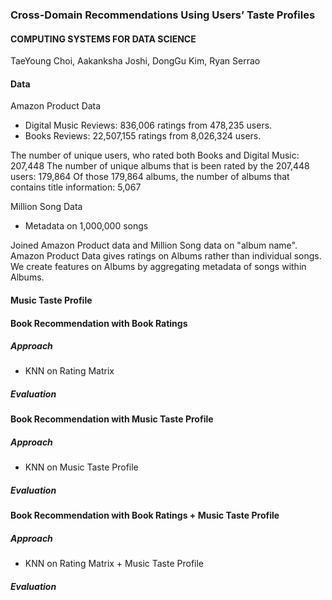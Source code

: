### Cross-Domain Recommendations Using Users’ Taste Profiles

#### COMPUTING SYSTEMS FOR DATA SCIENCE

TaeYoung Choi, Aakanksha Joshi, DongGu Kim, Ryan Serrao

#### Data

Amazon Product Data
- Digital Music Reviews: 836,006 ratings from 478,235 users.
- Books Reviews: 22,507,155 ratings from 8,026,324 users.

The number of unique users, who rated both Books and Digital Music: 207,448
The number of unique albums that is been rated by the 207,448 users: 179,864
Of those 179,864 albums, the number of albums that contains title information: 5,067

Million Song Data
- Metadata on 1,000,000 songs 

Joined Amazon Product data and Million Song data on "album name". Amazon Product Data gives ratings on Albums rather than individual songs. We create features on Albums by aggregating metadata of songs within Albums.

#### Music Taste Profile

#### Book Recommendation with Book Ratings
##### Approach
- KNN on Rating Matrix

##### Evaluation


#### Book Recommendation with Music Taste Profile
##### Approach
- KNN on Music Taste Profile

##### Evaluation

#### Book Recommendation with Book Ratings + Music Taste Profile
##### Approach
- KNN on Rating Matrix + Music Taste Profile

##### Evaluation

